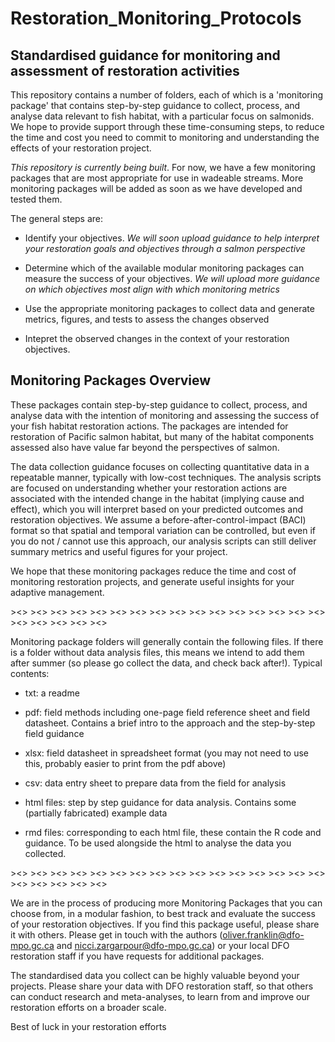 # Restoration_Monitoring_Protocols

## Standardised guidance for monitoring and assessment of restoration activities

This repository contains a number of folders, each of which is a 'monitoring package' that contains step-by-step guidance to collect, process, and analyse data relevant to fish habitat, with a particular focus on salmonids. We hope to provide support through these time-consuming steps, to reduce the time and cost you need to commit to monitoring and understanding the effects of your restoration project.

*This repository is currently being built*. For now, we have a few monitoring packages that are most appropriate for use in wadeable streams. More monitoring packages will be added as soon as we have developed and tested them.

The general steps are:

- Identify your objectives. *We will soon upload guidance to help interpret your restoration goals and objectives through a salmon perspective*
  
- Determine which of the available modular monitoring packages can measure the success of your objectives. *We will upload more guidance on which objectives most align with which monitoring metrics*
  
- Use the appropriate monitoring packages to collect data and generate metrics, figures, and tests to assess the changes observed
  
- Intepret the observed changes in the context of your restoration objectives.


## Monitoring Packages Overview

These packages contain step-by-step guidance to collect, process, and analyse data with the intention of monitoring and assessing the success of your fish habitat restoration actions. The packages are intended for restoration of Pacific salmon habitat, but many of the habitat components assessed also have value far beyond the perspectives of salmon.

The data collection guidance focuses on collecting quantitative data in a repeatable manner, typically with low-cost techniques. The analysis scripts are focused on understanding whether your restoration actions are associated with the intended change in the habitat (implying cause and effect), which you will interpret based on your predicted outcomes and restoration objectives. We assume a before-after-control-impact (BACI) format so that spatial and temporal variation can be controlled, but even if you do not / cannot use this approach, our analysis scripts can still deliver summary metrics and useful figures for your project.

We hope that these monitoring packages reduce the time and cost of monitoring restoration projects, and generate useful insights for your adaptive management.

\><>  ><>  ><>  ><>  ><>  ><>  ><>  ><>  ><>  ><>  ><>  ><>  ><>  ><>  ><>  ><>  ><>  ><>  ><>  ><>  ><> 

Monitoring package folders will generally contain the following files. If there is a folder without data analysis files, this means we intend to add them after summer (so please go collect the data, and check back after!).
Typical contents:

- txt: a readme

- pdf: field methods including one-page field reference sheet and field datasheet. Contains a brief intro to the approach and the step-by-step field guidance

- xlsx: field datasheet in spreadsheet format (you may not need to use this, probably easier to print from the pdf above)

- csv: data entry sheet to prepare data from the field for analysis

- html files: step by step guidance for data analysis. Contains some (partially fabricated) example data

- rmd files: corresponding to each html file, these contain the R code and guidance. To be used alongside the html to analyse the data you collected.

\><>  ><>  ><>  ><>  ><>  ><>  ><>  ><>  ><>  ><>  ><>  ><>  ><>  ><>  ><>  ><>  ><>  ><>  ><>  ><>  ><> 

We are in the process of producing more Monitoring Packages that you can choose from, in a modular fashion, to best track and evaluate the success of your restoration objectives. If you find this package useful, please share it with others. Please get in touch with the authors (oliver.franklin@dfo-mpo.gc.ca and nicci.zargarpour@dfo-mpo.gc.ca) or your local DFO restoration staff if you have requests for additional packages.

The standardised data you collect can be highly valuable beyond your projects. Please share your data with DFO restoration staff, so that others can conduct research and meta-analyses, to learn from and improve our restoration efforts on a broader scale.

Best of luck in your restoration efforts


